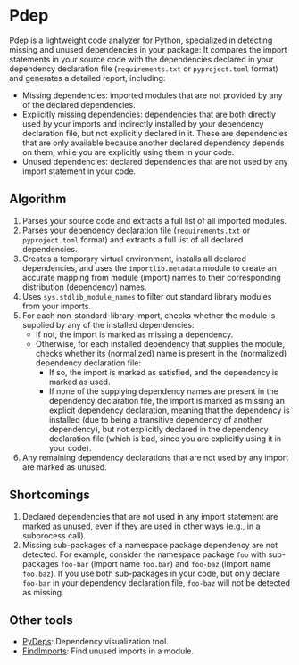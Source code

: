 # Pdep

Pdep is a lightweight code analyzer for Python,
specialized in detecting missing and unused dependencies in your package:
It compares the import statements in your source code with
the dependencies declared in your dependency declaration file
(`requirements.txt` or `pyproject.toml` format) and generates a detailed report, including:
- Missing dependencies: imported modules that are not provided by any of the declared dependencies.
- Explicitly missing dependencies: dependencies that are both directly used by your imports
  and indirectly installed by your dependency declaration file, but not explicitly declared in it.
  These are dependencies that are only available because another declared dependency depends on them,
  while you are explicitly using them in your code.
- Unused dependencies: declared dependencies that are not used by any import statement in your code.


## Algorithm

1. Parses your source code and extracts a full list of all imported modules.
2. Parses your dependency declaration file (`requirements.txt` or `pyproject.toml` format)
   and extracts a full list of all declared dependencies.
3. Creates a temporary virtual environment, installs all declared dependencies,
   and uses the `importlib.metadata` module to create an accurate mapping
   from module (import) names to their corresponding distribution (dependency) names.
4. Uses `sys.stdlib_module_names` to filter out standard library modules from your imports.
5. For each non-standard-library import, checks whether the module is supplied by any of the installed dependencies:
   - If not, the import is marked as missing a dependency.
   - Otherwise, for each installed dependency that supplies the module, checks whether its (normalized) name
     is present in the (normalized) dependency declaration file:
     - If so, the import is marked as satisfied, and the dependency is marked as used.
     - If none of the supplying dependency names are present in the dependency declaration file,
       the import is marked as missing an explicit dependency declaration,
       meaning that the dependency is installed (due to being a transitive dependency of another dependency),
       but not explicitly declared in the dependency declaration file
       (which is bad, since you are explicitly using it in your code).
6. Any remaining dependency declarations that are not used by any import are marked as unused.

## Shortcomings

1. Declared dependencies that are not used in any import statement are marked as unused,
   even if they are used in other ways (e.g., in a subprocess call).
2. Missing sub-packages of a namespace package dependency are not detected.
   For example, consider the namespace package `foo` with sub-packages `foo-bar` (import name `foo.bar`)
   and `foo-baz` (import name `foo.baz`).
   If you use both sub-packages in your code, but only declare `foo-bar` in your dependency declaration file,
   `foo-baz` will not be detected as missing.
   
## Other tools
- [PyDeps](https://github.com/thebjorn/pydeps): Dependency visualization tool.
- [FindImports](https://github.com/mgedmin/findimports): Find unused imports in a module.